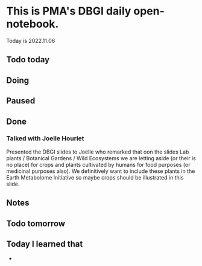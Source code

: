 
# This is PMA's DBGI daily open-notebook.

Today is 2022.11.06

## Todo today

###
###
###

## Doing

## Paused

## Done

### Talked with Joelle Houriet

Presented the DBGI slides to Joëlle who remarked that oon the slides Lab plants / Botanical Gardens / Wild Ecosystems we are letting aside (or their is no place) for crops and plants cultivated by humans for food purposes (or medicinal purposes also).
We definitively want to include these plants in the Earth Metabolome Initiative so maybe crops should be illustrated in this slide.



## Notes

## Todo tomorrow

###
###
###


## Today I learned that

- 